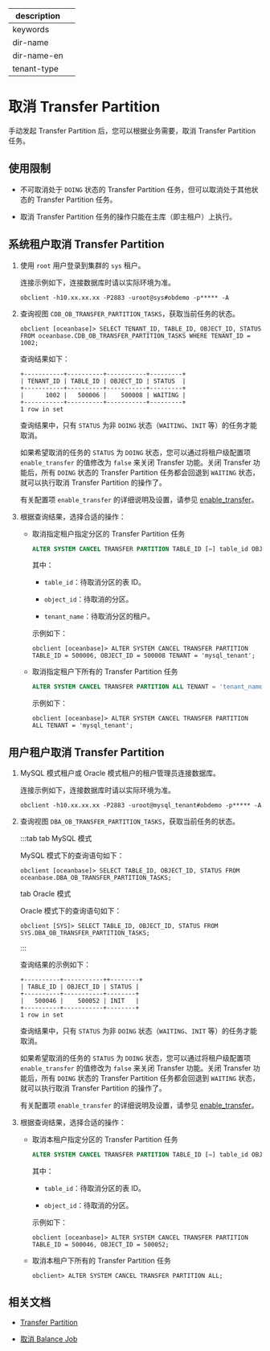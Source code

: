 |description||
|---|---|
|keywords||
|dir-name||
|dir-name-en||
|tenant-type||

# 取消 Transfer Partition

手动发起 Transfer Partition 后，您可以根据业务需要，取消 Transfer Partition 任务。

## 使用限制

* 不可取消处于 `DOING` 状态的 Transfer Partition 任务，但可以取消处于其他状态的 Transfer Partition 任务。

* 取消 Transfer Partition 任务的操作只能在主库（即主租户）上执行。

## 系统租户取消 Transfer Partition

1. 使用 `root` 用户登录到集群的 `sys` 租户。

   连接示例如下，连接数据库时请以实际环境为准。

   ```shell
   obclient -h10.xx.xx.xx -P2883 -uroot@sys#obdemo -p***** -A
   ```

2. 查询视图 `CDB_OB_TRANSFER_PARTITION_TASKS`，获取当前任务的状态。

   ```shell
   obclient [oceanbase]> SELECT TENANT_ID, TABLE_ID, OBJECT_ID, STATUS FROM oceanbase.CDB_OB_TRANSFER_PARTITION_TASKS WHERE TENANT_ID = 1002;
   ```

   查询结果如下：

   ```shell
   +-----------+----------+-----------+---------+
   | TENANT_ID | TABLE_ID | OBJECT_ID | STATUS  |
   +-----------+----------+-----------+---------+
   |      1002 |   500006 |    500008 | WAITING |
   +-----------+----------+-----------+---------+
   1 row in set
   ```

   查询结果中，只有 `STATUS` 为非 `DOING` 状态（`WAITING`、`INIT` 等）的任务才能取消。

   如果希望取消的任务的 `STATUS` 为 `DOING` 状态，您可以通过将租户级配置项 `enable_transfer` 的值修改为 `false` 来关闭 Transfer 功能。关闭 Transfer 功能后，所有 `DOING` 状态的 Transfer Partition 任务都会回退到 `WAITING` 状态，就可以执行取消 Transfer Partition 的操作了。

   有关配置项 `enable_transfer` 的详细说明及设置，请参见 [enable_transfer](../../../700.reference/800.configuration-items-and-system-variables/100.system-configuration-items/400.tenant-level-configuration-items/3000.enable_transfer.md)。

3. 根据查询结果，选择合适的操作：

   * 取消指定租户指定分区的 Transfer Partition 任务

      ```sql
      ALTER SYSTEM CANCEL TRANSFER PARTITION TABLE_ID [=] table_id OBJECT_ID [=] object_id TENANT = 'tenant_name';
      ```

      其中：

      * `table_id`：待取消分区的表 ID。

      * `object_id`：待取消的分区。

      * `tenant_name`：待取消分区的租户。

      示例如下：

      ```shell
      obclient [oceanbase]> ALTER SYSTEM CANCEL TRANSFER PARTITION TABLE_ID = 500006, OBJECT_ID = 500008 TENANT = 'mysql_tenant';
      ```

   * 取消指定租户下所有的 Transfer Partition 任务

      ```sql
      ALTER SYSTEM CANCEL TRANSFER PARTITION ALL TENANT = 'tenant_name';
      ```

      示例如下：

      ```shell
      obclient [oceanbase]> ALTER SYSTEM CANCEL TRANSFER PARTITION ALL TENANT = 'mysql_tenant';
      ```

## 用户租户取消 Transfer Partition

1. MySQL 模式租户或 Oracle 模式租户的租户管理员连接数据库。

   连接示例如下，连接数据库时请以实际环境为准。

   ```shell
   obclient -h10.xx.xx.xx -P2883 -uroot@mysql_tenant#obdemo -p***** -A
   ```

2. 查询视图 `DBA_OB_TRANSFER_PARTITION_TASKS`，获取当前任务的状态。

   :::tab
   tab MySQL 模式

   MySQL 模式下的查询语句如下：

   ```shell
   obclient [oceanbase]> SELECT TABLE_ID, OBJECT_ID, STATUS FROM oceanbase.DBA_OB_TRANSFER_PARTITION_TASKS;
   ```

   tab Oracle 模式

   Oracle 模式下的查询语句如下：

   ```shell
   obclient [SYS]> SELECT TABLE_ID, OBJECT_ID, STATUS FROM SYS.DBA_OB_TRANSFER_PARTITION_TASKS;
   ```

   :::

   查询结果的示例如下：

   ```shell
   +----------+-----------++--------+
   | TABLE_ID | OBJECT_ID | STATUS |
   +----------+-----------+--------+
   |   500046 |    500052 | INIT   |
   +----------+-----------+--------+
   1 row in set
   ```

   查询结果中，只有 `STATUS` 为非 `DOING` 状态（`WAITING`、`INIT` 等）的任务才能取消。

   如果希望取消的任务的 `STATUS` 为 `DOING` 状态，您可以通过将租户级配置项 `enable_transfer` 的值修改为 `false` 来关闭 Transfer 功能。关闭 Transfer 功能后，所有 `DOING` 状态的 Transfer Partition 任务都会回退到 `WAITING` 状态，就可以执行取消 Transfer Partition 的操作了。

   有关配置项 `enable_transfer` 的详细说明及设置，请参见 [enable_transfer](../../../700.reference/800.configuration-items-and-system-variables/100.system-configuration-items/400.tenant-level-configuration-items/3000.enable_transfer.md)。

3. 根据查询结果，选择合适的操作：

   * 取消本租户指定分区的 Transfer Partition 任务

      ```sql
      ALTER SYSTEM CANCEL TRANSFER PARTITION TABLE_ID [=] table_id OBJECT_ID [=] object_id;
      ```

      其中：

      * `table_id`：待取消分区的表 ID。

      * `object_id`：待取消的分区。

      示例如下：

      ```shell
      obclient [oceanbase]> ALTER SYSTEM CANCEL TRANSFER PARTITION TABLE_ID = 500046, OBJECT_ID = 500052;
      ```

   * 取消本租户下所有的 Transfer Partition 任务

      ```shell
      obclient> ALTER SYSTEM CANCEL TRANSFER PARTITION ALL;
      ```

## 相关文档

* [Transfer Partition](200.transfer-partition-management.md)

* [取消 Balance Job](400.cancel-balance-job-task.md)